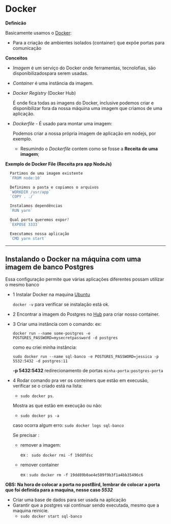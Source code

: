 
# Docker
**Definicão**

Basicamente usamos o [Docker](https://www.docker.com): 
- Para a criação de ambientes isolados (container) que expõe portas para comunicação

**Conceitos** 
- *Imagem* é um serviço do Docker onde ferramentas, tecnolofias, são disponibilizadospara serem usadas.

- *Container* é uma instância da imagem.

- *Docker Registry* (Docker Hub)

  É onde fica todas as imagens do Docker, inclusive podemos criar e disponibilizar fora da nossa máquina uma imagem que criamos de uma aplicação.

- *Dockerfile* - É usado para montar uma imagem: 

  Podemos criar a nossa própria imagem de aplicação  em nodejs, por exemplo.
  - Resumindo o *Dockerfile* contem como se fosse a **Receita de uma imagem**;

**Exemplo de Docker File (Receita pra app NodeJs)**

  ```js
    Partimos de uma imagem existente
    `FROM node:10`

    Definimos a pasta e copiamos o arquivos
    `WORKDIR /usr/app`
    `COPY . ./`

    Instalamos dependências
    `RUN yarn`

    Qual porta queremos expor?
    `EXPOSE 3333`

    Executamos nossa aplicação
    `CMD yarn start`
  ```
---
## Instalando o Docker na máquina com uma imagem de banco Postgres 
Essa configuração permite que várias aplicações diferentes possam utilizar o mesmo banco
- 1 Instalar Docker na maquina [Ubuntu](https://docs.docker.com/install/linux/docker-ce/ubuntu/) 

  `docker -v` para verificar se instalação está ok.

- 2 Encontrar a imagem do Postgres no [Hub](https://hub.docker.com/_/postgres) para criar nosso container.
- 3 Criar uma instância com o comando:
  ex:
  
  `docker run --name some-postgres -e POSTGRES_PASSWORD=mysecretpassword -d postgres`
  
  como eu criei minha instância:
  
  `sudo docker run --name sql-banco -e POSTGRES_PASSWORD=jessica -p 5532:5432 -d postgres:11`

  **-p 5432:5432** redirecionamento de portas `minha-porta:postgres-porta`

- 4 Rodar comando pra ver os conteiners que estão em execusão, verificar se o criado está na lista:

  - `sudo docker ps`. 

  Mostra as que estão em execução ou não: 
  
  - `sudo docker ps -a`

  caso ocorra algum erro:
  `sudo docker logs sql-banco`

  Se precisar : 
  - remover a imagem:
  
    ex : ` sudo docker rmi -f 19ddfdsc`
  
  - remover container 
  
    ex : `sudo docker rm -f 19dd89b0ae4e589f9b3f1a4bb35496c6`

**OBS: Na hora de colocar a porta no postBird, lembrar de colocar a porta que foi definida para a maquina, nesse caso _5532_**
- Criar uma base de dados para ser usada na aplicação
- Garantir que a postgres vai continuar sendo executada, mesmo que a maquina reinicie.
  - `sudo docker start sql-banco`
     